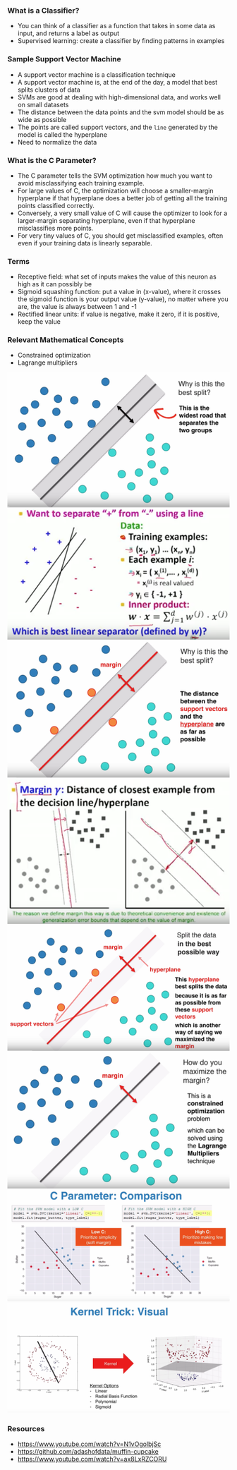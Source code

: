 ### What is a Classifier?

* You can think of a classifier as a function that takes in some data as input, and returns a label as output
* Supervised learning: create a classifier by finding patterns in examples

### Sample Support Vector Machine

* A support vector machine is a classification technique
* A support vector machine is, at the end of the day, a model that best splits clusters of data
* SVMs are good at dealing with high-dimensional data, and works well on small datasets
* The distance between the data points and the svm model should be as wide as possible
* The points are called support vectors, and the `line` generated by the model is called the hyperplane
* Need to normalize the data

### What is the C Parameter?

* The C parameter tells the SVM optimization how much you want to avoid misclassifying each training example.
* For large values of C, the optimization will choose a smaller-margin hyperplane if that hyperplane does a better job of getting all the training points classified correctly.
* Conversely, a very small value of C will cause the optimizer to look for a larger-margin separating hyperplane, even if that hyperplane misclassifies more points.
* For very tiny values of C, you should get misclassified examples, often even if your training data is linearly separable.

### Terms

* Receptive field: what set of inputs makes the value of this neuron as high as it can possibly be
* Sigmoid squashing function: put a value in (x-value), where it crosses the sigmoid function is your output value (y-value), no matter where you are, the value is always between 1 and -1
* Rectified linear units: if value is negative, make it zero, if it is positive, keep the value

### Relevant Mathematical Concepts

* Constrained optimization
* Lagrange multipliers

![svm1](images/svm1.png)
![svm7](images/svm7.png)
![svm2](images/svm2.png)
![svm8](images/svm8.png)
![svm3](images/svm3.png)
![svm4](images/svm4.png)
![svm5](images/svm5.png)
![svm6](images/svm6.png)

### Resources

* https://www.youtube.com/watch?v=N1vOgolbjSc
* https://github.com/adashofdata/muffin-cupcake
* https://www.youtube.com/watch?v=ax8LxRZCORU

